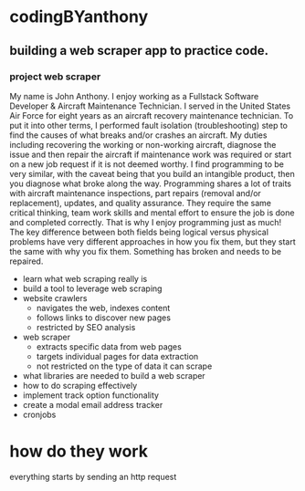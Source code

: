 # codingBYanthony

## building a web scraper app to practice code.

### project web scraper

My name is John Anthony. I enjoy working as a Fullstack Software Developer & Aircraft Maintenance Technician. I served in the United States Air Force for eight years as an aircraft recovery maintenance technician. To put it into other terms, I performed fault isolation (troubleshooting) step to find the causes of what breaks and/or crashes an aircraft. My duties including recovering the working or non-working aircraft, diagnose the issue and then repair the aircraft if maintenance work was required or start on a new job request if it is not deemed worthy. I find programming to be very similar, with the caveat being that you build an intangible product, then you diagnose what broke along the way. Programming shares a lot of traits with aircraft maintenance inspections, part repairs (removal and/or replacement), updates, and quality assurance. They require the same critical thinking, team work skills and mental effort to ensure the job is done and completed correctly. That is why I enjoy programming just as much! The key difference between both fields being logical versus physical problems have very different approaches in how you fix them, but they start the same with why you fix them. Something has broken and needs to be repaired.

- learn what web scraping really is
- build a tool to leverage web scraping
- website crawlers
  - navigates the web, indexes content
  - follows links to discover new pages
  - restricted by SEO analysis
- web scraper
  - extracts specific data from web pages
  - targets individual pages for data extraction
  - not restricted on the type of data it can scrape
- what libraries are needed to build a web scraper
- how to do scraping effectively
- implement track option functionality
- create a modal email address tracker
- cronjobs

# how do they work

everything starts by sending an http request
